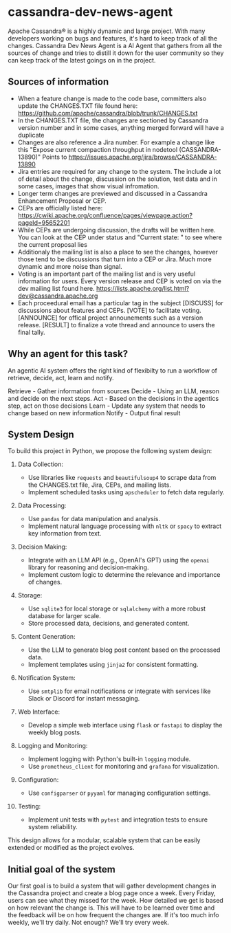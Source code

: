 # cassandra-dev-news-agent

Apache Cassandra® is a highly dynamic and large project. With many developers working on bugs and features, it's hard to keep track of all the changes. Cassandra Dev News Agent is a AI Agent that gathers from all the sources of change and tries to distill it down for the user community so they can keep track of the latest goings on in the project. 

## Sources of information
 - When a feature change is made to the code base, committers also update the CHANGES.TXT file found here: https://github.com/apache/cassandra/blob/trunk/CHANGES.txt
 - In the CHANGES.TXT file, the changes are sectioned by Cassandra version number and in some cases, anything merged forward will have a duplicate
 - Changes are also reference a Jira number. For example a change like this "Expose current compaction throughput in nodetool (CASSANDRA-13890)" Points to https://issues.apache.org/jira/browse/CASSANDRA-13890
 - Jira entries are required for any change to the system. The include a lot of detail about the change, discussion on the solution, test data and in some cases, images that show visual infromation. 
 - Longer term changes are previewed and discussed in a Cassandra Enhancement Proposal or CEP. 
 - CEPs are officially listed here: https://cwiki.apache.org/confluence/pages/viewpage.action?pageId=95652201
 - While CEPs are undergoing discussion, the drafts will be written here. You can look at the CEP under status and "Current state: " to see where the current proposal lies
 - Additionaly the mailing list is also a place to see the changes, however those tend to be discussions that turn into a CEP or Jira. Much more dynamic and more noise than signal. 
 - Voting is an important part of the mailing list and is very useful information for users. Every version release and CEP is voted on via the dev mailing list found here. https://lists.apache.org/list.html?dev@cassandra.apache.org
 - Each proceedural email has a particular tag in the subject [DISCUSS] for discussions about features and CEPs. [VOTE] to facilitate  voting. [ANNOUNCE] for offical project announements such as a version release. [RESULT] to finalize a vote thread and announce to users the final tally.

## Why an agent for this task?

An agentic AI system  offers the right kind of flexibilty to run a workflow of retrieve, decide, act, learn and notify.

Retrieve - Gather information from sources
Decide - Using an LLM, reason and decide on the next steps.
Act - Based on the decisions in the agentics step, act on those decisions
Learn - Update any system that needs to change based on new information
Notify - Output final result

## System Design

To build this project in Python, we propose the following system design:

1. Data Collection:
   - Use libraries like `requests` and `beautifulsoup4` to scrape data from the CHANGES.txt file, Jira, CEPs, and mailing lists.
   - Implement scheduled tasks using `apscheduler` to fetch data regularly.

2. Data Processing:
   - Use `pandas` for data manipulation and analysis.
   - Implement natural language processing with `nltk` or `spacy` to extract key information from text.

3. Decision Making:
   - Integrate with an LLM API (e.g., OpenAI's GPT) using the `openai` library for reasoning and decision-making.
   - Implement custom logic to determine the relevance and importance of changes.

4. Storage:
   - Use `sqlite3` for local storage or `sqlalchemy` with a more robust database for larger scale.
   - Store processed data, decisions, and generated content.

5. Content Generation:
   - Use the LLM to generate blog post content based on the processed data.
   - Implement templates using `jinja2` for consistent formatting.

6. Notification System:
   - Use `smtplib` for email notifications or integrate with services like Slack or Discord for instant messaging.

7. Web Interface:
   - Develop a simple web interface using `flask` or `fastapi` to display the weekly blog posts.

8. Logging and Monitoring:
   - Implement logging with Python's built-in `logging` module.
   - Use `prometheus_client` for monitoring and `grafana` for visualization.

9. Configuration:
   - Use `configparser` or `pyyaml` for managing configuration settings.

10. Testing:
    - Implement unit tests with `pytest` and integration tests to ensure system reliability.

This design allows for a modular, scalable system that can be easily extended or modified as the project evolves.

## Initial goal of the system
Our first goal is to build a system that will gather development changes in the Cassandra project and create a blog page once a week. Every Friday, users can see what they missed for the week. How detailed we get is based on how relevant the change is. This will have to be learned over time and the feedback will be on how frequent the changes are. If it's too much info weekly, we'll try daily. Not enough? We'll try every week. 

